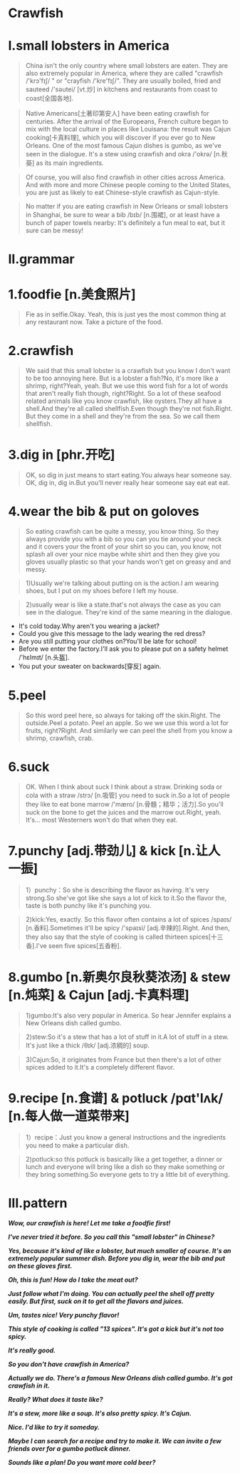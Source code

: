 # Crawfish
# I.small lobsters in America 
> China isn't the only country where small lobsters are eaten. They are also extremely popular in America, where they are called "crawfish /'krɔ'fɪʃ/ " or "crayfish /'kre'fɪʃ/". They are usually boiled, fried and sauteed /'səutei/ [vt.炒] in kitchens and restaurants from coast to coast[全国各地].

> Native Americans[土著印第安人] have been eating crawfish for centuries. After the arrival of the Europeans, French culture began to mix with the local culture in places like Louisana: the result was Cajun cooking[卡真料理], which you will discover if you ever go to New Orleans. One of the most famous Cajun dishes is gumbo, as we've seen in the dialogue. It's a stew using crawfish and okra /'okrə/ [n.秋葵] as its main ingredients.

> Of course, you will also find crawfish in other cities across America. And with more and more Chinese people coming to the United States, you are just as likely to eat Chinese-style crawfish as Cajun-style. 

> No matter if you are eating crawfish in New Orleans or small lobsters in Shanghai, be sure to wear a bib /bɪb/ [n.围裙], or at least have a bunch of paper towels nearby: It's definitely a fun meal to eat, but it sure can be messy!

# II.grammar
# 1.foodfie [n.美食照片]
> Fie as in selfie.Okay. Yeah, this is just yes the most common thing at any restaurant now. Take a picture of the food.

# 2.crawfish
> We said that this small lobster is a crawfish but you know I don't want to be too annoying here. But is a lobster a fish?No, it's more like a shrimp, right?Yeah, yeah. But we use this word fish for a lot of words that aren't really fish though, right?Right. So a lot of these seafood related animals like you know crawfish, like oysters.They all have a shell.And they're all called shellfish.Even though they're not fish.Right. But they come in a shell and they're from the sea. So we call them shellfish.

# 3.dig in [phr.开吃]
> OK, so dig in just means to start eating.You always hear someone say. OK, dig in, dig in.But you'll never really hear someone say eat eat eat.

# 4.wear the bib & put on goloves
> So eating crawfish can be quite a messy, you know thing. So they always provide you with a bib so you can you tie around your neck and it covers your the front of your shirt so you can, you know, not splash all over your nice maybe white shirt and then they give you gloves usually plastic so that your hands won't get on greasy and and messy.

> 1)Usually we're talking about putting on is the action.I am wearing shoes, but I put on my shoes before I left my house.

> 2)usually wear is like a state.that's not always the case as you can see in the dialogue. They're kind of the same meaning in the dialogue.

- It's cold today.Why aren't you wearing  a jacket?
- Could you give this message to the lady wearing the red dress?
- Are you still putting your clothes on?You'll be late for school!
- Before we enter the factory.I'll ask you to please put on a safety helmet /'hɛlmɪt/ [n.头盔].
- You put your sweater on backwards[穿反] again.

# 5.peel 
> So this word peel here, so always for taking off the skin.Right. The outside.Peel a potato. Peel an apple. So we we use this word a lot for fruits, right?Right. And similarly we can peel the shell from you know a shrimp, crawfish, crab.

# 6.suck
> OK. When I think about suck I think about a straw. Drinking soda or cola with a straw /strɔ/ [n.吸管] you need to suck in.So a lot of people they like to eat bone marrow /'mæro/ [n.骨髓；精华；活力].So you'll suck on the bone to get the juices and the marrow out.Right, yeah. It's... most Westerners won't do that when they eat.

# 7.punchy [adj.带劲儿] & kick [n.让人一振]
> 1）punchy：So she is describing the flavor as having. It's very strong.So she've got like she says a lot of kick to it.So the flavor the, taste is both punchy like it's punching you.

> 2)kick:Yes, exactly. So this flavor often contains a lot of spices /spaɪs/ [n.香料].Sometimes it'll be spicy /'spaɪsi/ [adj.辛辣的].Right. And then, they also say that the style of cooking is called thirteen spices[十三香].I've seen five spices[五香粉].

# 8.gumbo [n.新奥尔良秋葵浓汤] & stew [n.炖菜] & Cajun [adj.卡真料理]
> 1)gumbo:It's also very popular in America. So hear Jennifer explains a New Orleans dish called gumbo.

> 2)stew:So it's a stew that has a lot of stuff in it.A lot of stuff in a stew. It's just like a thick /θɪk/ [adj.浓稠的] soup.

> 3)Cajun:So, it originates from France but then there's a lot of other spices added to it.It's a completely different flavor.

# 9.recipe [n.食谱] & potluck /pɑt'lʌk/ [n.每人做一道菜带来]
> 1）recipe：Just you know a general instructions and the ingredients you need to make a particular dish.

> 2)potluck:so this potluck is basically like a get together, a dinner or lunch and everyone will bring like a dish so they make something or they bring something.So everyone gets to try a little bit of everything.

# III.pattern
***Wow, our crawfish is here! Let me take a foodfie first!***

***I've never tried it before. So you call this "small lobster" in Chinese?***

***Yes, because it's kind of like a lobster, but much smaller of course. It's an extremely popular summer dish. Before you dig in, wear the bib and put on these gloves first.***

***Oh, this is fun! How do I take the meat out?***

***Just follow what I'm doing. You can actually peel the shell off pretty easily. But first, suck on it to get all the flavors and juices.***

***Um, tastes nice! Very punchy flavor!***

***This style of cooking is called "13 spices". It's got a kick but it's not too spicy.***

***It's really good.***

***So you don't have crawfish in America?***

***Actually we do. There's a famous New Orleans dish called gumbo. It's got crawfish in it.***

***Really? What does it taste like?***

***It's a stew, more like a soup. It's also pretty spicy. It's Cajun.***

***Nice. I'd like to try it someday.***

***Maybe I can search for a recipe and try to make it. We can invite a few friends over for a gumbo potluck dinner.***

***Sounds like a plan! Do you want more cold beer?***




